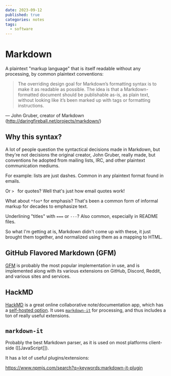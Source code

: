```yaml
---
date: 2023-09-12
published: true
categories: notes
tags:
  - software
---
```


Markdown
========
A plaintext "markup language" that is itself readable without any processing, by common plaintext conventions:

> The overriding design goal for Markdown’s formatting syntax is to make it as readable as possible. The idea is that a Markdown-formatted document should be publishable as-is, as plain text, without looking like it’s been marked up with tags or formatting instructions.

&mdash; John Gruber, creator of Markdown (http://daringfireball.net/projects/markdown/)


Why this syntax?
----------------
A lot of people question the syntactical decisions made in Markdown, but they're not decisions the original creator, John Gruber, really made, but conventions he adopted from mailing lists, IRC, and other plaintext communication mediums.

For example: lists are just dashes. Common in any plaintext format found in emails.

Or `> ` for quotes? Well that's just how email quotes work!

What about `*foo*` for emphasis? That's been a common form of informal markup for decades to emphasize text.

Underlining "titles" with `===` or `---`? Also common, especially in README files.

So what I'm getting at is, Markdown didn't come up with these, it just brought them together, and normalized using them as a mapping to HTML.


GitHub Flavored Markdown (GFM)
------------------------------
[GFM] is probably the most popular implementation in use, and is implemented along with its various extensions on GitHub, Discord, Reddit, and various sites and services.

[GFM]: https://github.github.com/gfm/ "GitHub Flavored Markdown Repository"


HackMD
------
[HackMD] is a great online collaborative note/documentation app, which has a [self-hosted option][CodiMD]. It uses [`markdown-it`](#markdown-it) for processing, and thus includes a ton of really useful extensions.

[HackMD]: https://hackmd.io
[CodiMD]: https://github.com/hackmdio/codimd


`markdown-it`
-------------
Probably the best Markdown parser, as it is used on most platforms client-side ([[JavaScript]]).

It has a lot of useful plugins/extensions:

https://www.npmjs.com/search?q=keywords:markdown-it-plugin

[markdown-it]: https://markdown-it.github.io/